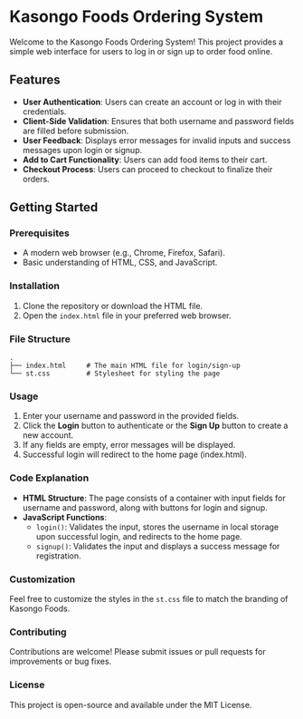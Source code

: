 
# Kasongo Foods Ordering System

Welcome to the Kasongo Foods Ordering System! This project provides a simple web interface for users to log in or sign up to order food online. 

## Features

- **User Authentication**: Users can create an account or log in with their credentials.
- **Client-Side Validation**: Ensures that both username and password fields are filled before submission.
- **User Feedback**: Displays error messages for invalid inputs and success messages upon login or signup.
- **Add to Cart Functionality**: Users can add food items to their cart.
- **Checkout Process**: Users can proceed to checkout to finalize their orders.

## Getting Started

### Prerequisites

- A modern web browser (e.g., Chrome, Firefox, Safari).
- Basic understanding of HTML, CSS, and JavaScript.

### Installation

1. Clone the repository or download the HTML file.
2. Open the `index.html` file in your preferred web browser.

### File Structure

```
.
├── index.html     # The main HTML file for login/sign-up
└── st.css         # Stylesheet for styling the page
```

### Usage

1. Enter your username and password in the provided fields.
2. Click the **Login** button to authenticate or the **Sign Up** button to create a new account.
3. If any fields are empty, error messages will be displayed.
4. Successful login will redirect to the home page (index.html).

### Code Explanation

- **HTML Structure**: The page consists of a container with input fields for username and password, along with buttons for login and signup.
- **JavaScript Functions**:
  - `login()`: Validates the input, stores the username in local storage upon successful login, and redirects to the home page.
  - `signup()`: Validates the input and displays a success message for registration.

### Customization

Feel free to customize the styles in the `st.css` file to match the branding of Kasongo Foods.

### Contributing

Contributions are welcome! Please submit issues or pull requests for improvements or bug fixes.

### License

This project is open-source and available under the MIT License.

```